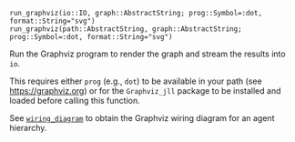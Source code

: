 ```
run_graphviz(io::IO, graph::AbstractString; prog::Symbol=:dot, format::String="svg")
run_graphviz(path::AbstractString, graph::AbstractString; prog::Symbol=:dot, format::String="svg")
```

Run the Graphviz program to render the graph and stream the results into `io`. 

This requires either `prog` (e.g., `dot`) to be available in your path (see https://graphviz.org) or for the `Graphviz_jll` package to be installed and loaded before calling this function.

See [`wiring_diagram`](@ref) to obtain the Graphviz wiring diagram for an agent hierarchy.
